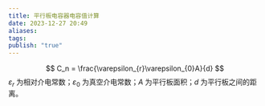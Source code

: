 ```yaml
---
title: 平行板电容器电容值计算
date: 2023-12-27 20:49
aliases: 
tags: 
publish: "true"
---
```

$$
C_n = \frac{\varepsilon_{r}\varepsilon_{0}A}{d}
$$
$\varepsilon_{r}$ 为相对介电常数；$\varepsilon_{0}$ 为真空介电常数；$A$ 为平行板面积；$d$ 为平行板之间的距离。
